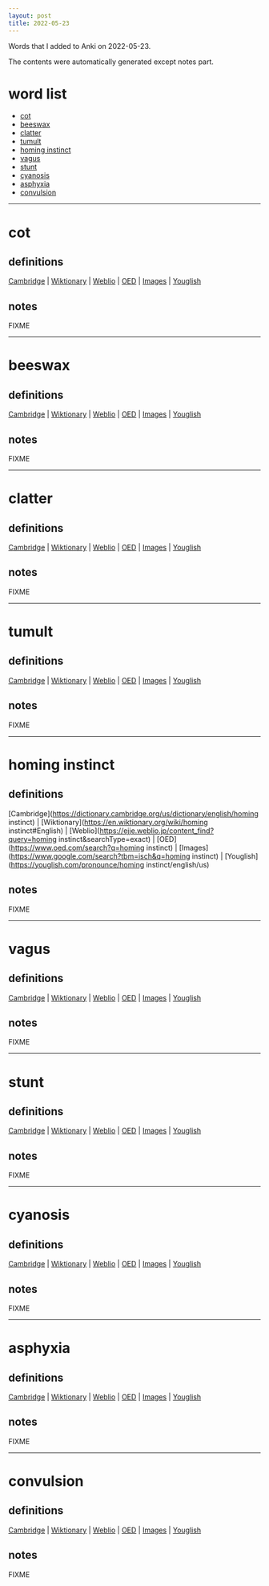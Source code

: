 ```yaml
---
layout: post
title: 2022-05-23
---
```


Words that I added to Anki on 2022-05-23.

The contents were automatically generated except notes part.
# word list
- [cot](#cot)
- [beeswax](#beeswax)
- [clatter](#clatter)
- [tumult](#tumult)
- [homing instinct](#homing-instinct)
- [vagus](#vagus)
- [stunt](#stunt)
- [cyanosis](#cyanosis)
- [asphyxia](#asphyxia)
- [convulsion](#convulsion)

---

# cot
## definitions
[Cambridge](https://dictionary.cambridge.org/us/dictionary/english/cot)
|
[Wiktionary](https://en.wiktionary.org/wiki/cot#English)
|
[Weblio](https://ejje.weblio.jp/content_find?query=cot&searchType=exact)
|
[OED](https://www.oed.com/search?q=cot)
|
[Images](https://www.google.com/search?tbm=isch&q=cot)
|
[Youglish](https://youglish.com/pronounce/cot/english/us)

## notes
FIXME

---

# beeswax
## definitions
[Cambridge](https://dictionary.cambridge.org/us/dictionary/english/beeswax)
|
[Wiktionary](https://en.wiktionary.org/wiki/beeswax#English)
|
[Weblio](https://ejje.weblio.jp/content_find?query=beeswax&searchType=exact)
|
[OED](https://www.oed.com/search?q=beeswax)
|
[Images](https://www.google.com/search?tbm=isch&q=beeswax)
|
[Youglish](https://youglish.com/pronounce/beeswax/english/us)

## notes
FIXME

---

# clatter
## definitions
[Cambridge](https://dictionary.cambridge.org/us/dictionary/english/clatter)
|
[Wiktionary](https://en.wiktionary.org/wiki/clatter#English)
|
[Weblio](https://ejje.weblio.jp/content_find?query=clatter&searchType=exact)
|
[OED](https://www.oed.com/search?q=clatter)
|
[Images](https://www.google.com/search?tbm=isch&q=clatter)
|
[Youglish](https://youglish.com/pronounce/clatter/english/us)

## notes
FIXME

---

# tumult
## definitions
[Cambridge](https://dictionary.cambridge.org/us/dictionary/english/tumult)
|
[Wiktionary](https://en.wiktionary.org/wiki/tumult#English)
|
[Weblio](https://ejje.weblio.jp/content_find?query=tumult&searchType=exact)
|
[OED](https://www.oed.com/search?q=tumult)
|
[Images](https://www.google.com/search?tbm=isch&q=tumult)
|
[Youglish](https://youglish.com/pronounce/tumult/english/us)

## notes
FIXME

---

# homing instinct
## definitions
[Cambridge](https://dictionary.cambridge.org/us/dictionary/english/homing instinct)
|
[Wiktionary](https://en.wiktionary.org/wiki/homing instinct#English)
|
[Weblio](https://ejje.weblio.jp/content_find?query=homing instinct&searchType=exact)
|
[OED](https://www.oed.com/search?q=homing instinct)
|
[Images](https://www.google.com/search?tbm=isch&q=homing instinct)
|
[Youglish](https://youglish.com/pronounce/homing instinct/english/us)

## notes
FIXME

---

# vagus
## definitions
[Cambridge](https://dictionary.cambridge.org/us/dictionary/english/vagus)
|
[Wiktionary](https://en.wiktionary.org/wiki/vagus#English)
|
[Weblio](https://ejje.weblio.jp/content_find?query=vagus&searchType=exact)
|
[OED](https://www.oed.com/search?q=vagus)
|
[Images](https://www.google.com/search?tbm=isch&q=vagus)
|
[Youglish](https://youglish.com/pronounce/vagus/english/us)

## notes
FIXME

---

# stunt
## definitions
[Cambridge](https://dictionary.cambridge.org/us/dictionary/english/stunt)
|
[Wiktionary](https://en.wiktionary.org/wiki/stunt#English)
|
[Weblio](https://ejje.weblio.jp/content_find?query=stunt&searchType=exact)
|
[OED](https://www.oed.com/search?q=stunt)
|
[Images](https://www.google.com/search?tbm=isch&q=stunt)
|
[Youglish](https://youglish.com/pronounce/stunt/english/us)

## notes
FIXME

---

# cyanosis
## definitions
[Cambridge](https://dictionary.cambridge.org/us/dictionary/english/cyanosis)
|
[Wiktionary](https://en.wiktionary.org/wiki/cyanosis#English)
|
[Weblio](https://ejje.weblio.jp/content_find?query=cyanosis&searchType=exact)
|
[OED](https://www.oed.com/search?q=cyanosis)
|
[Images](https://www.google.com/search?tbm=isch&q=cyanosis)
|
[Youglish](https://youglish.com/pronounce/cyanosis/english/us)

## notes
FIXME

---

# asphyxia
## definitions
[Cambridge](https://dictionary.cambridge.org/us/dictionary/english/asphyxia)
|
[Wiktionary](https://en.wiktionary.org/wiki/asphyxia#English)
|
[Weblio](https://ejje.weblio.jp/content_find?query=asphyxia&searchType=exact)
|
[OED](https://www.oed.com/search?q=asphyxia)
|
[Images](https://www.google.com/search?tbm=isch&q=asphyxia)
|
[Youglish](https://youglish.com/pronounce/asphyxia/english/us)

## notes
FIXME

---

# convulsion
## definitions
[Cambridge](https://dictionary.cambridge.org/us/dictionary/english/convulsion)
|
[Wiktionary](https://en.wiktionary.org/wiki/convulsion#English)
|
[Weblio](https://ejje.weblio.jp/content_find?query=convulsion&searchType=exact)
|
[OED](https://www.oed.com/search?q=convulsion)
|
[Images](https://www.google.com/search?tbm=isch&q=convulsion)
|
[Youglish](https://youglish.com/pronounce/convulsion/english/us)

## notes
FIXME
